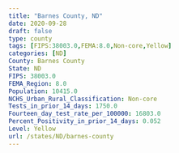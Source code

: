 ```yaml
---
title: "Barnes County, ND"
date: 2020-09-28
draft: false
type: county
tags: [FIPS:38003.0,FEMA:8.0,Non-core,Yellow]
categories: [ND]
County: Barnes County
State: ND
FIPS: 38003.0
FEMA_Region: 8.0
Population: 10415.0
NCHS_Urban_Rural_Classification: Non-core
Tests_in_prior_14_days: 1750.0
Fourteen_day_test_rate_per_100000: 16803.0
Percent_Positivity_in_prior_14_days: 0.052
Level: Yellow
url: /states/ND/barnes-county
---
```



